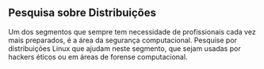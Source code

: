 ## Pesquisa sobre Distribuições

Um dos segmentos que sempre tem necessidade de profissionais cada vez mais preparados, é a área da segurança computacional. Pesquise por distribuições Linux que ajudam neste segmento, que sejam usadas por hackers éticos ou em áreas de forense computacional.

